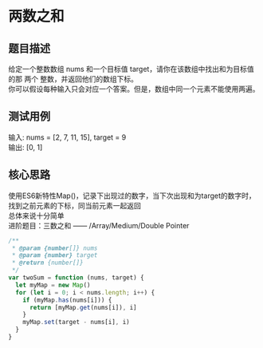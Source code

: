 # 两数之和

## 题目描述

给定一个整数数组 nums 和一个目标值 target，请你在该数组中找出和为目标值的那 两个 整数，并返回他们的数组下标。  
你可以假设每种输入只会对应一个答案。但是，数组中同一个元素不能使用两遍。

## 测试用例

输入: nums = [2, 7, 11, 15], target = 9  
输出: [0, 1]

## 核心思路

使用ES6新特性Map()，记录下出现过的数字，当下次出现和为target的数字时，找到之前元素的下标，同当前元素一起返回  
总体来说十分简单  
进阶题目：三数之和 —— /Array/Medium/Double Pointer

```js
/**
 * @param {number[]} nums
 * @param {number} target
 * @return {number[]}
 */
var twoSum = function (nums, target) {
  let myMap = new Map()
  for (let i = 0; i < nums.length; i++) {
    if (myMap.has(nums[i])) {
      return [myMap.get(nums[i]), i]
    }
    myMap.set(target - nums[i], i)
  }
}
```

